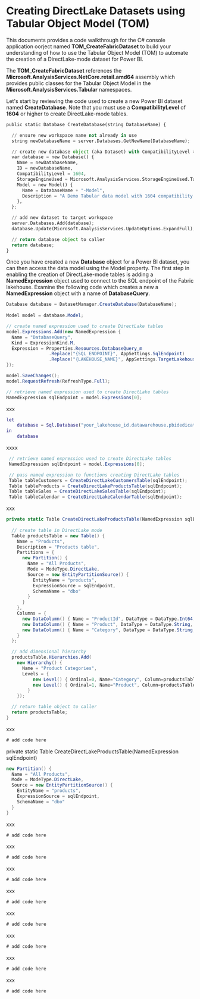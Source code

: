# Creating DirectLake Datasets using Tabular Object Model (TOM)

This documents provides a code walkthrough for the C# console application oorject named **TOM_CreateFabricDataset** to build your understanding of how to use the Tabular Object Model (TOM) to automate the creation of a DirectLake-mode dataset for Power BI.

The **TOM_CreateFabricDataset** references the **Microsoft.AnalysisServices.NetCore.retail.amd64** assembly which provides public classes for the Tabular Object Model in the **Microsoft.AnalysisServices.Tabular** namespaces.  

Let's start by reviewing the code used to create a new Power BI dataset named **CreateDatabase**. Note that you must use a **CompatibilityLevel** of **1604** or higher to create DirectLake-mode tables.

``` python
public static Database CreateDatabase(string DatabaseName) {

  // ensure new workspace name not already in use
  string newDatabaseName = server.Databases.GetNewName(DatabaseName);

  // create new database object (aka Dataset) with CompatibilityLevel >= 1604
  var database = new Database() {
    Name = newDatabaseName,
    ID = newDatabaseName,
    CompatibilityLevel = 1604,
    StorageEngineUsed = Microsoft.AnalysisServices.StorageEngineUsed.TabularMetadata,
    Model = new Model() {
      Name = DatabaseName + "-Model",
      Description = "A Demo Tabular data model with 1604 compatibility level."
    },
  };

  // add new dataset to target workspace
  server.Databases.Add(database);
  database.Update(Microsoft.AnalysisServices.UpdateOptions.ExpandFull);

  // return database object to caller
  return database;
}
```
Once you have created a new **Database** object for a Power BI dataset, you can then access the data model using the Model property. The first step in enabling the creation of DirectLake-mode tables is adding a **NamedExpression** object used to connect to the SQL endpoint of the Fabric lakehouse. Examine the following code which creates a new a **NamedExpression** object with a name of **DatabaseQuery**.

``` csharp
Database database = DatasetManager.CreateDatabase(DatabaseName);
      
Model model = database.Model;

// create named expression used to create DirectLake tables
model.Expressions.Add(new NamedExpression {
  Name = "DatabaseQuery",
  Kind = ExpressionKind.M,
  Expression = Properties.Resources.DatabaseQuery_m
                .Replace("{SQL_ENDPOINT}", AppSettings.SqlEndpoint)
                .Replace("{LAKEHOUSE_NAME}", AppSettings.TargetLakehouseName)
});

model.SaveChanges();
model.RequestRefresh(RefreshType.Full);

// retrieve named expression used to create DirectLake tables
NamedExpression sqlEndpoint = model.Expressions[0];
```
xxx
``` m
let
    database = Sql.Database("your_lakehouse_id.datawarehouse.pbidedicated.windows.net", "lakehouse_name")
in
    database

```
xxxx

``` csharp
 // retrieve named expression used to create DirectLake tables
 NamedExpression sqlEndpoint = model.Expressions[0];

 // pass named expression to functions creating DirectLake tables
 Table tableCustomers = CreateDirectLakeCustomersTable(sqlEndpoint);
 Table tableProducts = CreateDirectLakeProductsTable(sqlEndpoint);
 Table tableSales = CreateDirectLakeSalesTable(sqlEndpoint);
 Table tableCalendar = CreateDirectLakeCalendarTable(sqlEndpoint);
```
xxx

``` csharp
private static Table CreateDirectLakeProductsTable(NamedExpression sqlEndpoint) {
  
  // create table in DirectLake mode
  Table productsTable = new Table() {
    Name = "Products",
    Description = "Products table",
    Partitions = {
      new Partition() {
        Name = "All Products",
        Mode = ModeType.DirectLake,
        Source = new EntityPartitionSource() {
          EntityName = "products",
          ExpressionSource = sqlEndpoint,
          SchemaName = "dbo"
        }
      }
    },
    Columns = {
      new DataColumn() { Name = "ProductId", DataType = DataType.Int64, SourceColumn = "ProductId", IsHidden = true, IsKey=true },
      new DataColumn() { Name = "Product", DataType = DataType.String, SourceColumn = "Product" },
      new DataColumn() { Name = "Category", DataType = DataType.String, SourceColumn = "Category" }
    }
  };

  // add dimensional hierarchy
  productsTable.Hierarchies.Add(
    new Hierarchy() {
      Name = "Product Categories",
      Levels = {
          new Level() { Ordinal=0, Name="Category", Column=productsTable.Columns["Category"]  },
          new Level() { Ordinal=1, Name="Product", Column=productsTable.Columns["Product"] }
        }
    });

  // return table object to caller
  return productsTable;
}

```
xxx
``` csharp
# add code here
```
private static Table CreateDirectLakeProductsTable(NamedExpression sqlEndpoint)

``` csharp
new Partition() {
  Name = "All Products",
  Mode = ModeType.DirectLake,
  Source = new EntityPartitionSource() {
    EntityName = "products",
    ExpressionSource = sqlEndpoint,
    SchemaName = "dbo"
  }
}
```
xxx

``` csharp
# add code here
```
xxx

``` csharp
# add code here
```
xxx

``` csharp
# add code here
```
xxx

``` csharp
# add code here
```
xxx

``` csharp
# add code here
```
xxx

``` csharp
# add code here
```
xxx

``` csharp
# add code here
```
xxx

``` csharp
# add code here
```
